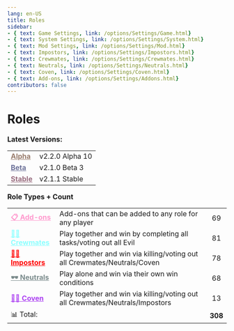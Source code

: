 ```yaml
---
lang: en-US
title: Roles
sidebar:
- { text: Game Settings, link: /options/Settings/Game.html}
- { text: System Settings, link: /options/Settings/System.html}
- { text: Mod Settings, link: /options/Settings/Mod.html}
- { text: Impostors, link: /options/Settings/Impostors.html}
- { text: Crewmates, link: /options/Settings/Crewmates.html} 
- { text: Neutrals, link: /options/Settings/Neutrals.html}
- { text: Coven, link: /options/Settings/Coven.html}
- { text: Add-ons, link: /options/Settings/Addons.html}
contributors: false
---
```


# Roles

<font size=3em><b>Latest Versions:</b></font><br>

<table>
<tr>
<td><a href="/changelogs/Alpha.html" style="color:#997d6d"><b>Alpha</b></a></td>
<td>v2.2.0 Alpha 10</td>
</tr>
<tr>
<td><a href="/changelogs/Beta.html" style="color:#6d7299"><b>Beta</b></a></td>
<td>v2.1.0 Beta 3</td>
</tr>
<tr>
<td><a href="/changelogs/Stable.html" style="color:#996d7f"><b>Stable</b></a></td>
<td>v2.1.1 Stable</td>
</tr>
</table>

<font size=3em><b>Role Types + Count</b></font><br>

<table>
<tr>
<td><a href="/options/Settings/Addons.html" style="color:#ff9ace"><b>📋 Add-ons</b></a></td>
<td>Add-ons that can be added to any role for any player</td>
<td align="center">69</td>
</tr>
<tr>
<td><a href="/options/Settings/Crewmates.html" style="color:#8cffff"><b>🦸‍♂️ Crewmates</b> </a></td>
<td>Play together and win by completing all tasks/voting out all Evil</td>
<td align="center">81</td>
</tr>
<tr>
<td><a href="/options/Settings/Impostors.html" style="color:red"><b>🦹‍♂️ Impostors</b></a></td>
<td>Play together and win via killing/voting out all Crewmates/Neutrals/Coven</td>
<td align="center">78</td>
</tr>
<tr>
<td><a href="/options/Settings/Neutrals.html" style="color:#7c8c8d"><b>🕶️ Neutrals</b></a></td>
<td>Play alone and win via their own win conditions</td>
<td align="center">68</td>
</tr>
<tr>
<td><a href="/options/Settings/Coven.html" style="color:#ac42f2"><b>🧙‍♀️ Coven</b></a></td>
<td>Play together and win via killing/voting out all Crewmates/Neutrals/Impostors</td>
<td align="center">13</td>
</tr>
<tr>
<td colspan=2>📊 Total:</td>
<td align="center"><b>308</b></td>
</tr>
</table>
<br>